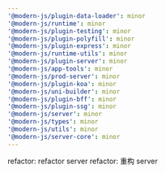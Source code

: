 ```yaml
---
'@modern-js/plugin-data-loader': minor
'@modern-js/runtime': minor
'@modern-js/plugin-testing': minor
'@modern-js/plugin-polyfill': minor
'@modern-js/plugin-express': minor
'@modern-js/runtime-utils': minor
'@modern-js/plugin-server': minor
'@modern-js/app-tools': minor
'@modern-js/prod-server': minor
'@modern-js/plugin-koa': minor
'@modern-js/uni-builder': minor
'@modern-js/plugin-bff': minor
'@modern-js/plugin-ssg': minor
'@modern-js/server': minor
'@modern-js/types': minor
'@modern-js/utils': minor
'@modern-js/server-core': minor
---
```


refactor: refactor server
refactor: 重构 server
